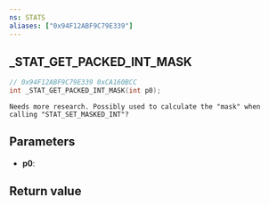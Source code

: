 ```yaml
---
ns: STATS
aliases: ["0x94F12ABF9C79E339"]
---
```

## _STAT_GET_PACKED_INT_MASK

```c
// 0x94F12ABF9C79E339 0xCA160BCC
int _STAT_GET_PACKED_INT_MASK(int p0);
```

```
Needs more research. Possibly used to calculate the "mask" when calling "STAT_SET_MASKED_INT"?  
```

## Parameters
* **p0**: 

## Return value
